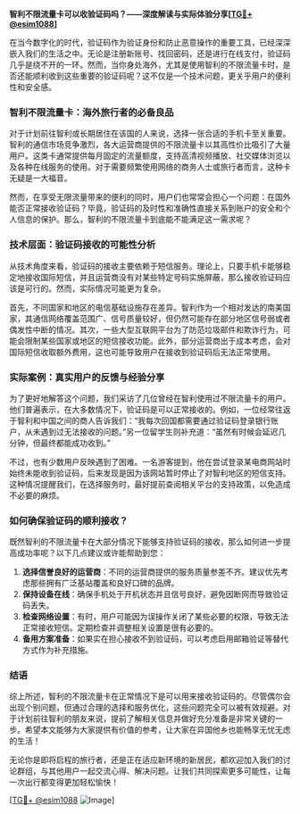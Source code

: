 **智利不限流量卡可以收验证码吗？——深度解读与实际体验分享[[TG💪+ @esim1088](https://t.me/s/esim1088)]**

在当今数字化的时代，验证码作为验证身份和防止恶意操作的重要工具，已经深深嵌入我们的生活之中。无论是注册新账号、找回密码，还是进行在线支付，验证码几乎是绕不开的一环。然而，当你身处海外，尤其是使用智利的不限流量卡时，是否还能顺利收到这些重要的验证码呢？这不仅是一个技术问题，更关乎用户的便利性和安全感。

### 智利不限流量卡：海外旅行者的必备良品

对于计划前往智利或长期居住在该国的人来说，选择一张合适的手机卡至关重要。智利的通信市场竞争激烈，各大运营商提供的不限流量卡以其高性价比吸引了大量用户。这类卡通常提供每月固定的流量额度，支持高清视频播放、社交媒体浏览以及各种在线服务的使用。对于需要频繁使用网络的商务人士或旅行者而言，这种卡无疑是一大福音。

然而，在享受无限流量带来的便利的同时，用户们也常常会担心一个问题：在国外能否正常接收验证码？毕竟，验证码的及时性和准确性直接关系到账户的安全和个人信息的保护。那么，智利的不限流量卡到底能不能满足这一需求呢？

### 技术层面：验证码接收的可能性分析

从技术角度来看，验证码的接收主要依赖于短信服务。理论上，只要手机卡能够稳定地接收国际短信，并且运营商没有对某些特定号码实施屏蔽，那么接收验证码应该是可行的。然而，实际情况可能更为复杂。

首先，不同国家和地区的电信基础设施存在差异。智利作为一个相对发达的南美国家，其通信网络覆盖范围广、信号质量较好，但仍然可能存在部分地区信号弱或者偶发性中断的情况。其次，一些大型互联网平台为了防范垃圾邮件和欺诈行为，可能会限制某些国家或地区的短信接收功能。此外，部分运营商出于成本考虑，会对国际短信收取额外费用，这也可能导致用户在接收到验证码后无法正常使用。

### 实际案例：真实用户的反馈与经验分享

为了更好地解答这个问题，我们采访了几位曾经在智利使用过不限流量卡的用户。他们普遍表示，在大多数情况下，验证码是可以正常接收的。例如，一位经常往返于智利和中国之间的商人告诉我们：“我每次回国都需要通过验证码登录银行账户，从未遇到过无法接收的问题。”另一位留学生则补充道：“虽然有时候会延迟几分钟，但最终都能成功收到。”

不过，也有少数用户反映遇到了困难。一名游客提到，他在尝试登录某电商网站时始终未能收到验证码，后来发现是因为该网站暂时停止了对智利地区的短信支持。这种情况提醒我们，在选择服务时，最好提前查阅相关平台的支持政策，以免造成不必要的麻烦。

### 如何确保验证码的顺利接收？

既然智利的不限流量卡在大部分情况下能够支持验证码的接收，那么如何进一步提高成功率呢？以下几点建议或许能帮助到您：

1. **选择信誉良好的运营商**：不同的运营商提供的服务质量参差不齐。建议优先考虑那些拥有广泛基站覆盖和良好口碑的品牌。
2. **保持设备在线**：确保手机处于开机状态并且信号良好，避免因断网而导致验证码丢失。
3. **检查网络设置**：有时，用户可能因为误操作关闭了某些必要的权限，导致无法正常接收短信。定期检查并调整相关设置是很有必要的。
4. **备用方案准备**：如果实在担心接收不到验证码，可以考虑启用邮箱验证等替代方式作为补充措施。

### 结语

综上所述，智利的不限流量卡在正常情况下是可以用来接收验证码的。尽管偶尔会出现个别问题，但通过合理的选择和服务优化，这些问题完全可以被有效规避。对于计划前往智利的朋友来说，提前了解相关信息并做好充分准备是非常关键的一步。希望本文能够为大家提供有价值的参考，让大家在异国他乡也能畅享无忧无虑的生活！

无论你是即将启程的旅行者，还是正在适应新环境的新居民，都欢迎加入我们的讨论群组，与其他用户一起交流心得、解决问题。让我们共同探索更多可能性，让每一次出行都变得更加轻松愉快！

[[TG💪+ @esim1088](https://t.me/s/esim1088) ![Image](https://i.postimg.cc/4NQfJmqS/Snipaste-2025-05-13-00-14-12.png)]